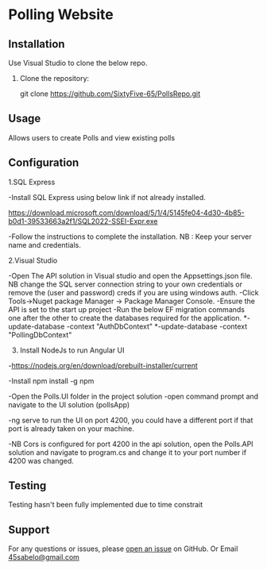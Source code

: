 # Polling Website

## Installation

Use Visual Studio to clone the below repo.

1. Clone the repository:

   git clone https://github.com/SixtyFive-65/PollsRepo.git
   
## Usage

Allows users to create Polls and view existing polls


## Configuration

1.SQL Express

-Install SQL Express using below link if not already installed.

https://download.microsoft.com/download/5/1/4/5145fe04-4d30-4b85-b0d1-39533663a2f1/SQL2022-SSEI-Expr.exe

-Follow the instructions to complete the installation. NB : Keep your server name and credentials.

2.Visual Studio

-Open The API solution in Visual studio and open the Appsettings.json file. NB change the SQL server connection string to your own credentials
   or remove the (user and password) creds if you are using windows auth.
-Click Tools->Nuget package Manager -> Package Manager Console.
-Ensure the API is set to the start up project
-Run the below EF migration commands one after the other to create the databases required for the application.
 *-update-database -context "AuthDbContext"
 *-update-database -context "PollingDbContext"

3. Install NodeJs to run Angular UI

-https://nodejs.org/en/download/prebuilt-installer/current

-Install npm install -g npm

-Open the Polls.UI folder in the project solution
-open command prompt and navigate to the UI solution (pollsApp)

-ng serve to run the UI on port 4200, you could have a different port if that port is already taken on your machine.

-NB Cors is configured for port 4200 in the api solution, open the Polls.API solution and navigate to program.cs and change it to your port number if 4200 was changed.



## Testing 

 Testing hasn't been fully implemented due to time constrait
 
 ## Support

For any questions or issues, please [open an issue](https://github.com/SixtyFive-65/PollsRepo) on GitHub.
Or Email 45sabelo@gmail.com 


